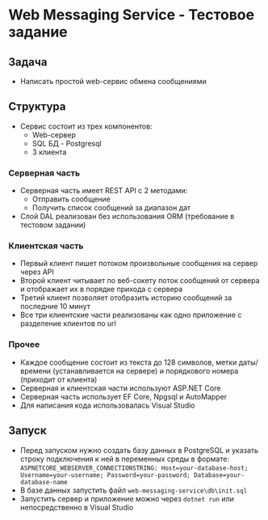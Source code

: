 # Web Messaging Service - Тестовое задание
## Задача
- Написать простой web-сервис обмена сообщениями
## Структура
- Сервис состоит из трех компонентов:
  - Web-сервер
  - SQL БД - Postgresql
  - 3 клиента
### Серверная часть
- Серверная часть имеет REST API c 2 методами:
  - Отправить сообщение
  - Получить список сообщений за диапазон дат
- Слой DAL реализован без использования ORM (требование в тестовом задании)
### Клиентская часть
- Первый клиент пишет потоком произвольные сообщения на сервер через API
- Второй клиент читывает по веб-сокету поток сообщений от сервера и отображает их в порядке прихода с сервера
- Третий клиент позволяет отобразить историю сообщений за последние 10 минут
- Все три клиентские части реализованы как одно приложение c разделение клиентов по url
### Прочее
- Каждое сообщение состоит из текста до 128 символов, метки даты/времени (устанавливается на сервере) и порядкового номера (приходит от клиента)
- Серверная и клиентская части используют ASP.NET Core
- Серверная часть использует EF Core, Npgsql и AutoMapper
- Для написания кода использовалась Visual Studio
## Запуск
- Перед запуском нужно создать базу данных в PostgreSQL и указать строку подключения к ней в переменных среды в формате: `ASPNETCORE_WEBSERVER_CONNECTIONSTRING: Host=your-database-host; Username=your-username; Password=your-password; Database=your-database-name`
- В базе данных запустить файл `web-messaging-service\db\init.sql`
- Запустить сервер и приложение можно через `dotnet run` или непосредственно в Visual Studio
